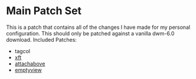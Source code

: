 # Main Patch Set
This is a patch that contains all of the changes I have made for my personal configuration. This should only be patched against a vanilla dwm-6.0 download.
Included Patches:
* tagcol
* [xft](http://dwm.suckless.org/patches/xft)
* [attachabove](http://dwm.suckless.org/patches/attachabove)
* [emptyview](http://dwm.suckless.org/patches/emptyview)

